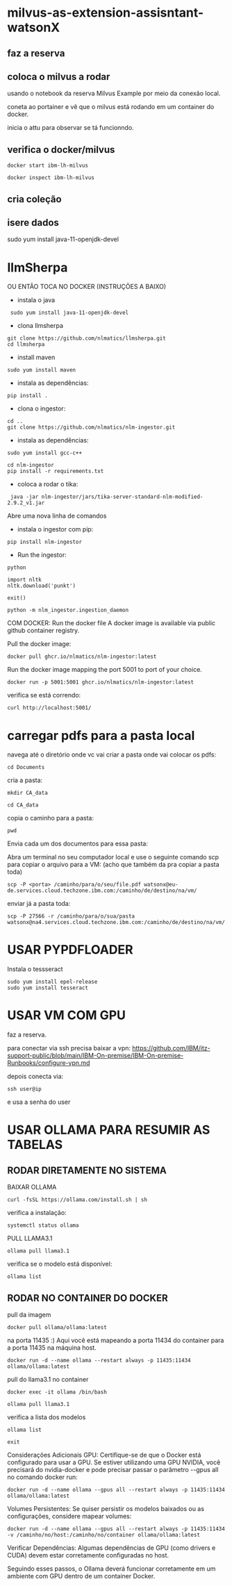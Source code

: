 # milvus-as-extension-assisntant-watsonX

## faz a reserva 

## coloca o milvus a rodar
usando o notebook da reserva Milvus Example por meio da conexão local.

coneta ao portainer e vê que o milvus está rodando em um container do docker.

inicia o attu para observar se tá funcionndo.

## verifica o docker/milvus
```
docker start ibm-lh-milvus

docker inspect ibm-lh-milvus
```

## cria coleção

## isere dados 
 sudo yum install java-11-openjdk-devel
# llmSherpa
OU ENTÃO TOCA NO DOCKER (INSTRUÇÕES A BAIXO)
- instala o java
```
 sudo yum install java-11-openjdk-devel
```
- clona llmsherpa
```
git clone https://github.com/nlmatics/llmsherpa.git
cd llmsherpa
```
- install maven
```
sudo yum install maven
```
- instala as dependências:
```
pip install .
```
- clona o ingestor:
```
cd ..
git clone https://github.com/nlmatics/nlm-ingestor.git
```
- instala as dependências:
```
sudo yum install gcc-c++
```

```
cd nlm-ingestor
pip install -r requirements.txt
```
- coloca a rodar o tika:
```
 java -jar nlm-ingestor/jars/tika-server-standard-nlm-modified-2.9.2_v1.jar
```

Abre uma nova linha de comandos 
- instala o ingestor com pip:
```
pip install nlm-ingestor
```
- Run the ingestor:
```
python
```
```
import nltk
nltk.download('punkt')
```
```
exit()
```
```
python -m nlm_ingestor.ingestion_daemon
```

COM DOCKER:
Run the docker file
A docker image is available via public github container registry.

Pull the docker image:
```
docker pull ghcr.io/nlmatics/nlm-ingestor:latest
```
Run the docker image mapping the port 5001 to port of your choice.
```
docker run -p 5001:5001 ghcr.io/nlmatics/nlm-ingestor:latest
```
verifica se está correndo:
```
curl http://localhost:5001/
```




# carregar pdfs para a pasta local

navega até o diretório onde vc vai criar a pasta onde vai colocar os pdfs:
```
cd Documents
```
cria a pasta:
```
mkdir CA_data
```
```
cd CA_data
```
copia o caminho para a pasta:
```
pwd
```

Envia cada um dos documentos para essa pasta:

Abra um terminal no seu computador local e use o seguinte comando scp para copiar o arquivo para a VM:
(acho que também da pra copiar a pasta toda)
```
scp -P <porta> /caminho/para/o/seu/file.pdf watsonx@eu-de.services.cloud.techzone.ibm.com:/caminho/de/destino/na/vm/
```

enviar já a pasta toda:
```
scp -P 27566 -r /caminho/para/o/sua/pasta watsonx@na4.services.cloud.techzone.ibm.com:/caminho/de/destino/na/vm/

```

# USAR PYPDFLOADER 

Instala o tessseract
```
sudo yum install epel-release
sudo yum install tesseract

```

# USAR VM COM GPU
faz a reserva.

para conectar via ssh precisa baixar a vpn: https://github.com/IBM/itz-support-public/blob/main/IBM-On-premise/IBM-On-premise-Runbooks/configure-vpn.md

depois conecta via:
```
ssh user@ip
```
e usa a senha do user

# USAR OLLAMA PARA RESUMIR AS TABELAS 

## RODAR DIRETAMENTE NO SISTEMA 

BAIXAR OLLAMA
```
curl -fsSL https://ollama.com/install.sh | sh
```

verifica a instalação:
```
systemctl status ollama
```

PULL LLAMA3.1
```
ollama pull llama3.1
```

verifica se o modelo está disponível:
```
ollama list
```


## RODAR NO CONTAINER DO DOCKER 

pull da imagem
```
docker pull ollama/ollama:latest
```
na porta 11435 :) Aqui você está mapeando a porta 11434 do container para a porta 11435 na máquina host.
```
docker run -d --name ollama --restart always -p 11435:11434 ollama/ollama:latest
```
pull do llama3.1 no container
```
docker exec -it ollama /bin/bash
```
```
ollama pull llama3.1
```
verifica a lista dos modelos 
```
ollama list
```

```
exit
```


Considerações Adicionais
GPU: Certifique-se de que o Docker está configurado para usar a GPU. Se estiver utilizando uma GPU NVIDIA, você precisará do nvidia-docker e pode precisar passar o parâmetro --gpus all no comando docker run:
```
docker run -d --name ollama --gpus all --restart always -p 11435:11434 ollama/ollama:latest
```

Volumes Persistentes: Se quiser persistir os modelos baixados ou as configurações, considere mapear volumes:
```
docker run -d --name ollama --gpus all --restart always -p 11435:11434 -v /caminho/no/host:/caminho/no/container ollama/ollama:latest
```

Verificar Dependências: Algumas dependências de GPU (como drivers e CUDA) devem estar corretamente configuradas no host.

Seguindo esses passos, o Ollama deverá funcionar corretamente em um ambiente com GPU dentro de um container Docker.



